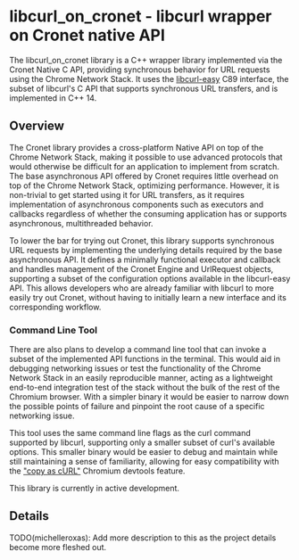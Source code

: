 # libcurl_on_cronet - libcurl wrapper on Cronet native API

The libcurl_on_cronet library is a C++ wrapper library implemented via the
Cronet Native C API, providing synchronous behavior for URL requests using
the Chrome Network Stack. It uses the
[libcurl-easy](https://curl.haxx.se/libcurl/c/libcurl-easy.html) C89 interface,
the subset of libcurl's C API that supports synchronous URL transfers, and is
implemented in C++ 14.

## Overview

The Cronet library provides a cross-platform Native API on top of the Chrome
Network Stack, making it possible to use advanced protocols that would
otherwise be difficult for an application to implement from scratch. The base
asynchronous API offered by Cronet requires little overhead on top of the
Chrome Network Stack, optimizing performance. However, it is non-trivial
to get started using it for URL transfers, as it requires implementation of
asynchronous components such as executors and callbacks regardless of whether
the consuming application has or supports asynchronous, multithreaded behavior.

To lower the bar for trying out Cronet, this library supports synchronous URL
requests by implementing the underlying details required by the base
asynchronous API. It defines a minimally functional executor and
callback and handles management of the Cronet Engine and UrlRequest objects,
supporting a subset of the configuration options available in the
libcurl-easy API. This allows developers who are already familiar with libcurl 
to more easily try out Cronet, without having to initially learn a new interface 
and its corresponding workflow.

### Command Line Tool

There are also plans to develop a command line tool that can invoke a subset of
the implemented API functions in the terminal. This would aid in debugging
networking issues or test the functionality of the Chrome Network Stack in an
easily reproducible manner, acting as a lightweight end-to-end integration test
of the stack without the bulk of the rest of the Chromium browser. With a
simpler binary it would be easier to narrow down the possible points of failure
and pinpoint the root cause of a specific networking issue.

This tool uses the same command line flags as the curl command supported by
libcurl, supporting only a smaller subset of curl's available options. This
smaller binary would be easier to debug and maintain while still maintaining
a sense of familiarity, allowing for easy compatibility with the
["copy as cURL"](https://developers.google.com/web/updates/2015/05/replay-a-network-request-in-curl)
Chromium devtools feature.

This library is currently in active development.

## Details

TODO(michelleroxas): Add more description to this as the project details
become more fleshed out.
